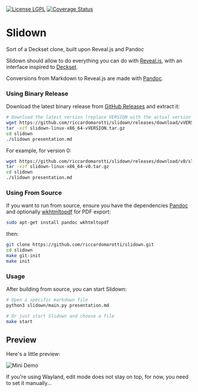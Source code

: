 [![License LGPL](https://img.shields.io/badge/license-GPL_3-brightgreen.svg)](http://www.gnu.org/licenses/gpl-3.0.txt)
[![Coverage Status](https://coveralls.io/repos/github/riccardomarotti/slidown/badge.svg?branch=master)](https://coveralls.io/github/riccardomarotti/slidown?branch=master)

# Slidown

Sort of a Deckset clone, built upon Reveal.js and Pandoc

Slidown should allow to do everything you can do with
[Reveal.js](http://lab.hakim.se/reveal-js), with an interface inspired to
[Deckset](http://www.decksetapp.com/).

Conversions from Markdown to Reveal.js are made with [Pandoc](http://pandoc.org/).

### Using Binary Release

Download the latest binary release from [GitHub Releases](https://github.com/riccardomarotti/slidown/releases) and extract it:

```bash
# Download the latest version (replace VERSION with the actual version number)
wget https://github.com/riccardomarotti/slidown/releases/download/vVERSION/slidown-linux-x86_64-vVERSION.tar.gz
tar -xzf slidown-linux-x86_64-vVERSION.tar.gz
cd slidown
./slidown presentation.md
```

For example, for version 0:
```bash
wget https://github.com/riccardomarotti/slidown/releases/download/v0/slidown-linux-x86_64-v0.tar.gz
tar -xzf slidown-linux-x86_64-v0.tar.gz
cd slidown
./slidown presentation.md
```

### Using From Source

If you want to run from source, ensure you have the dependencies [Pandoc](http://pandoc.org/) and optionally [wkhtmltopdf](https://wkhtmltopdf.org/) for PDF export:

```bash
sudo apt-get install pandoc wkhtmltopdf
```

then:

```bash
git clone https://github.com/riccardomarotti/slidown.git
cd slidown
make git-init
make init
```

### Usage

After building from source, you can start Slidown:

```bash
# Open a specific markdown file
python3 slidown/main.py presentation.md

# Or just start Slidown and choose a file
make start
```



## Preview

Here's a little preview:

![Mini Demo](https://dl.dropboxusercontent.com/s/od2cfw4ryz6affv/demo-slidown.gif)

If you're using Wayland, edit mode does not stay on top, for now, you need to set
it manually...
